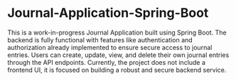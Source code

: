 # Journal-Application-Spring-Boot
This is a work-in-progress Journal Application built using Spring Boot. The backend is fully functional with features like authentication and authorization already implemented to ensure secure access to journal entries. Users can create, update, view, and delete their own journal entries through the API endpoints. Currently, the project does not include a frontend UI, it is focused on building a robust and secure backend service.
